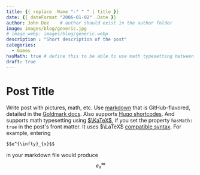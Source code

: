 ```yaml
---
title: {{ replace .Name "-" " " | title }}
date: {{ dateFormat "2006-01-02" .Date }}
author: John Doe    # author should exist in the author folder
image: images/blog/generic.jpg
# image_webp: images/blog/generic.webp
description : "Short description of the post"
categories:
  - Games
hasMath: true # define this to be able to use math typesetting between $ $ or $$ $$
draft: true
---
```


# Post Title

Write post with pictures, math, etc.
Use [markdown](https://www.markdownguide.org/extended-syntax) that is GitHub-flavored,
detailed in the [Goldmark docs](https://github.com/yuin/goldmark#goldmark).
Also supports [Hugo shortcodes](https://gohugo.io/content-management/shortcodes/#use-hugos-built-in-shortcodes).
And supports math typesetting using [$\KaTeX$](https://www.katex.org), if you set the property `hasMath: true`
in the post's front matter.
It uses $\LaTeX$ [compatible syntax](https://math.meta.stackexchange.com/questions/5020/mathjax-basic-tutorial-and-quick-reference).
For example, entering
```
$$e^{\infty}_{x}$$
```
in your markdown file would produce $$e^{\infty}_{x}$$